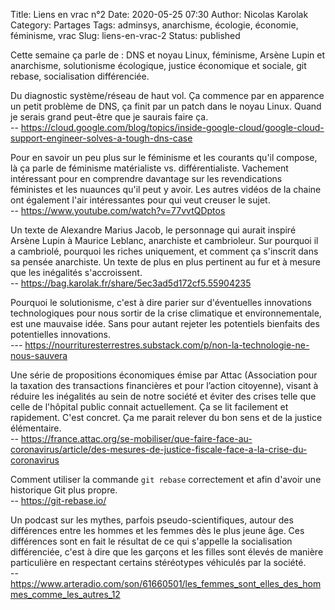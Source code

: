 Title: Liens en vrac n°2
Date: 2020-05-25 07:30
Author: Nicolas Karolak
Category: Partages
Tags: adminsys, anarchisme, écologie, économie, féminisme, vrac
Slug: liens-en-vrac-2
Status: published

Cette semaine ça parle de : DNS et noyau Linux, féminisme, Arsène Lupin et anarchisme, solutionisme écologique, justice économique et sociale, git rebase, socialisation différenciée.

Du diagnostic système/réseau de haut vol. Ça commence par en apparence un petit problème de DNS, ça finit par un patch dans le noyau Linux. Quand je serais grand peut-être que je saurais faire ça.  
-- <https://cloud.google.com/blog/topics/inside-google-cloud/google-cloud-support-engineer-solves-a-tough-dns-case>

Pour en savoir un peu plus sur le féminisme et les courants qu'il compose, là ça parle de féminisme matérialiste vs. différentialiste. Vachement intéressant pour en comprendre davantage sur les revendications féministes et les nuaunces qu'il peut y avoir. Les autres vidéos de la chaine ont également l'air intéressantes pour qui veut creuser le sujet.  
-- <https://www.youtube.com/watch?v=77vvtQDptos>

Un texte de Alexandre Marius Jacob, le personnage qui aurait inspiré Arsène Lupin à Maurice Leblanc, anarchiste et cambrioleur. Sur pourquoi il a cambriolé, pourquoi les riches uniquement, et comment ça s'inscrit dans sa pensée anarchiste. Un texte de plus en plus pertinent au fur et à mesure que les inégalités s'accroissent.  
-- <https://bag.karolak.fr/share/5ec3ad5d172cf5.55904235>

Pourquoi le solutionisme, c'est à dire parier sur d'éventuelles innovations technologiques pour nous sortir de la crise climatique et environnementale, est une mauvaise idée. Sans pour autant rejeter les potentiels bienfaits des potentielles innovations.  
--- <https://nourrituresterrestres.substack.com/p/non-la-technologie-ne-nous-sauvera>

Une série de propositions économiques émise par Attac (Association pour la taxation des transactions financières et pour l’action citoyenne), visant à réduire les inégalités au sein de notre société et éviter des crises telle que celle de l'hôpital public connait actuellement. Ça se lit facilement et rapidement. C'est concret. Ça me parait relever du bon sens et de la justice élémentaire.  
-- <https://france.attac.org/se-mobiliser/que-faire-face-au-coronavirus/article/des-mesures-de-justice-fiscale-face-a-la-crise-du-coronavirus>

Comment utiliser la commande `git rebase` correctement et afin d'avoir une historique Git plus propre.  
-- <https://git-rebase.io/>

Un podcast sur les mythes, parfois pseudo-scientifiques, autour des différences entre les hommes et les femmes dès le plus jeune âge. Ces différences sont en fait le résultat de ce qui s'appelle la socialisation différenciée, c'est à dire que les garçons et les filles sont élevés de manière particulière en respectant certains stéréotypes véhiculés par la société.  
-- <https://www.arteradio.com/son/61660501/les_femmes_sont_elles_des_hommes_comme_les_autres_12>
